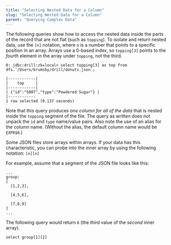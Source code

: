 ```yaml
---
title: "Selecting Nested Data for a Column"
slug: "Selecting Nested Data for a Column"
parent: "Querying Complex Data"
---
```

The following queries show how to access the nested data inside the parts of
the record that are not flat (such as `topping`). To isolate and return nested
data, use the `[n]` notation, where `n` is a number that points to a specific
position in an array. Arrays use a 0-based index, so `topping[3]` points to
the _fourth_ element in the array under `topping`, not the third.

    0: jdbc:drill:zk=local> select topping[3] as top from dfs.`/Users/brumsby/drill/donuts.json`;

    |------------|
    |    top     |
    |------------|
    | {"id":"5007","type":"Powdered Sugar"} |
    |------------
    1 row selected (0.137 seconds)

Note that this query produces _one column for all of the data_ that is nested
inside the `topping` segment of the file. The query as written does not unpack
the `id` and `type` name/value pairs. Also note the use of an alias for the
column name. (Without the alias, the default column name would be `EXPR$0`.)

Some JSON files store arrays within arrays. If your data has this
characteristic, you can probe into the inner array by using the following
notation: `[n][n]`

For example, assume that a segment of the JSON file looks like this:

    ...
    group:
    [
      [1,2,3],

      [4,5,6],

      [7,8,9]
    ]
    ...

The following query would return `6` (the _third_ value of the _second_ inner
array).

`select group[1][2]`
